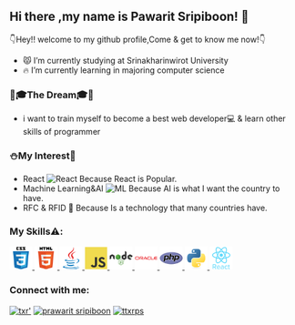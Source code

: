## Hi there ,my name is Pawarit Sripiboon! 👋

👇Hey!! welcome to my github profile,Come & get to know me now!👇
- 😾 I’m currently studying at Srinakharinwirot University
- 🔥 I’m currently learning in majoring computer science

### 🚀🎓The Dream🎓🎈
- i want to train myself to become a best web developer💻 & learn other skills of programmer

### ⛄My Interest🐬
- React ![React](https://img.icons8.com/officexs/16/000000/react.png) Because React is Popular.
- Machine Learning&AI ![ML](https://img.icons8.com/officexs/16/000000/bot.png) Because AI is what I want the country to have.
- RFC & RFID 📱 Because Is a technology that many countries have.

<h3 align="left">My Skills⚠️:</h3>
<p align="left"> <a href="https://www.w3schools.com/css/" target="_blank"> <img src="https://raw.githubusercontent.com/devicons/devicon/master/icons/css3/css3-original-wordmark.svg" alt="css3" width="40" height="40"/> </a><a href="https://www.w3.org/html/" target="_blank"> <img src="https://raw.githubusercontent.com/devicons/devicon/master/icons/html5/html5-original-wordmark.svg" alt="html5" width="40" height="40"/> </a> <a href="https://www.java.com" target="_blank"> <img src="https://raw.githubusercontent.com/devicons/devicon/master/icons/java/java-original.svg" alt="java" width="40" height="40"/> </a> <a href="https://developer.mozilla.org/en-US/docs/Web/JavaScript" target="_blank"> <img src="https://raw.githubusercontent.com/devicons/devicon/master/icons/javascript/javascript-original.svg" alt="javascript" width="40" height="40"/> </a> <a href="https://nodejs.org" target="_blank"> <img src="https://raw.githubusercontent.com/devicons/devicon/master/icons/nodejs/nodejs-original-wordmark.svg" alt="nodejs" width="40" height="40"/> </a> <a href="https://www.oracle.com/" target="_blank"> <img src="https://raw.githubusercontent.com/devicons/devicon/master/icons/oracle/oracle-original.svg" alt="oracle" width="40" height="40"/> </a> <a href="https://www.php.net" target="_blank"> <img src="https://raw.githubusercontent.com/devicons/devicon/master/icons/php/php-original.svg" alt="php" width="40" height="40"/> </a> <a href="https://www.python.org" target="_blank"> <img src="https://raw.githubusercontent.com/devicons/devicon/master/icons/python/python-original.svg" alt="python" width="40" height="40"/> </a> <a href="https://reactjs.org/" target="_blank"> <img src="https://raw.githubusercontent.com/devicons/devicon/master/icons/react/react-original-wordmark.svg" alt="react" width="40" height="40"/> </a> </p>


<h3 align="left">Connect with me:</h3>
<p align="left">
<a href="https://twitter.com/txr'" target="blank"><img align="center" src="https://cdn.jsdelivr.net/npm/simple-icons@3.0.1/icons/twitter.svg" alt="txr'" height="30" width="40" /></a>
<a href="https://fb.com/prawarit sripiboon" target="blank"><img align="center" src="https://cdn.jsdelivr.net/npm/simple-icons@3.0.1/icons/facebook.svg" alt="prawarit sripiboon" height="30" width="40" /></a>
<a href="https://instagram.com/ttxrps" target="blank"><img align="center" src="https://cdn.jsdelivr.net/npm/simple-icons@3.0.1/icons/instagram.svg" alt="ttxrps" height="30" width="40" /></a>
</p>
<!--
**ttxrps/ttxrps** is a ✨ _special_ ✨ repository because its `README.md` (this file) appears on your GitHub profile.

Here are some ideas to get you started:

- 🔭 I’m currently working on ...
- 🌱 I’m currently learning ...
- 👯 I’m looking to collaborate on ...
- 🤔 I’m looking for help with ...
- 💬 Ask me about ...
- 📫 How to reach me: ...
- 😄 Pronouns: ...
- ⚡ Fun fact: ...
-->
